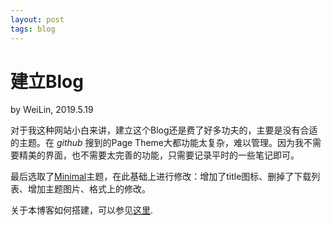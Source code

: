 ```yaml
---
layout: post
tags: blog
---
```


# 建立Blog
by WeiLin, 2019.5.19  
 
对于我这种网站小白来讲，建立这个Blog还是费了好多功夫的，主要是没有合适的主题。在 _github_ 搜到的Page Theme大都功能太复杂，难以管理。因为我不需要精美的界面，也不需要太完善的功能，只需要记录平时的一些笔记即可。

最后选取了[Minimal](https://github.com/pages-themes/minimal)主题，在此基础上进行修改：增加了title图标、删掉了下载列表、增加主题图片、格式上的修改。

关于本博客如何搭建，可以参见[这里](https://github.com/xLinWei/simple_minimal_theme).